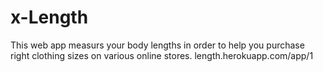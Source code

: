 # x-Length
This web app measurs your body lengths in order to help you purchase right clothing sizes on various online stores. 
length.herokuapp.com/app/1
